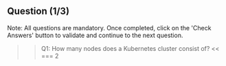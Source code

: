 ## Question (1/3)

Note: All questions are mandatory. Once completed, click on the 'Check Answers' button to validate and continue to the next question.

>>Q1: How many nodes does a Kubernetes cluster consist of? << === 2
